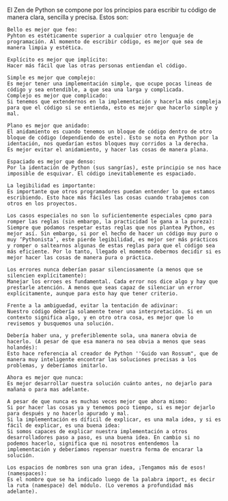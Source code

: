 El Zen de Python se compone por los principios para escribir tu código de manera clara, sencilla y precisa. Estos son:


    Bello es mejor que feo:
    Pyhton es estéticamente superior a cualquier otro lenguaje de programación. Al momento de escribir código, es mejor que sea de manera limpia y estética.

    Explícito es mejor que implícito:
    Hacer más fácil que las otras personas entiendan el código.

    Simple es mejor que complejo:
    Es mejor tener una implementación simple, que ocupe pocas lineas de código y sea entendible, a que sea una larga y complicada.
    Complejo es mejor que complicado:
    Si tenemos que extendernos en la implementación y hacerla más compleja para que el código si se entienda, esto es mejor que hacerlo simple y mal.

    Plano es mejor que anidado:
    El anidamiento es cuando tenemos un bloque de código dentro de otro bloque de código (dependiendo de este). Esto se nota en Python por la identación, nos quedarían estos bloques muy corridos a la derecha.
    Es mejor evitar el anidamiento, y hacer las cosas de manera plana.

    Espaciado es mejor que denso:
    Por la identación de Python (sus sangrías), este principio se nos hace imposible de esquivar. El código inevitablemente es espaciado.

    La legibilidad es importante:
    Es importante que otros programadores puedan entender lo que estamos escribiendo. Esto hace más fáciles las cosas cuando trabajemos con otros en los proyectos.

    Los casos especiales no son lo suficientemente especiales cpmo para romper las reglas (sin embargo, la practicidad le gana a la pureza):
    Siempre que podamos respetar estas reglas que nos plantea Python, es mejor así. Sin embargo, si por el hecho de hacer un código muy puro o muy ‘Pythonista’, este pierde legibilidad, es mejor ser más prácticos y romper o saltearnos algunas de estas reglas para que el código sea más eficiente. Por lo tanto, llegado el momento debermos decidir si es mejor hacer las cosas de manera pura o práctica.

    Los errores nunca deberían pasar silenciosamente (a menos que se silencien explícitamente):
    Manejar los erroes es fundamental. Cada error nos dice algo y hay que prestarle atención. A menos que seas capaz de silenciar un error explícitamente, aunque para esto hay que tener criterio.

    Frente a la ambiguedad, evitar la tentación de adivinar:
    Nuestro código debería solamente tener una interpretación. Si en un contexto significa algo, y en otro otra cosa, es mejor que lo revisemos y busquemos una solución.

    Debería haber una, y preferiblemente sola, una manera obvia de hacerlo. (A pesar de que esa manera no sea obvia a menos que seas holandés):
    Esto hace referencia al creador de Python ''Guido van Rossum", que de manera muy inteligente encontrar las soluciones precisas a los problemas, y deberíamos imitarlo.

    Ahora es mejor que nunca:
    Es mejor desarrollar nuestra solución cuánto antes, no dejarlo para mañana o para mas adelante.

    A pesar de que nunca es muchas veces mejor que ahora mismo:
    Si por hacer las cosas ya y tenemos poco tiempo, si es mejor dejarlo para después y no hacerlo apurado y mal.
    Si la implementación es díficil de explicar, es una mala idea, y si es fácil de explicar, es una buena idea:
    Si somos capaces de explicar nuestra implementación a otros desarrolladores paso a paso, es una buena idea. En cambio si no podemos hacerlo, significa que ni nosotros entendemos la implementación y deberíamos repensar nuestra forma de encarar la solución.

    Los espacios de nombres son una gran idea, ¡Tengamos más de esos! (namespaces):
    Es el nombre que se ha indicado luego de la palabra import, es decir la ruta (namespace) del módulo. (Lo veremos a profundidad más adelante).
